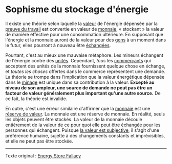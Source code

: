 Sophisme du stockage d'énergie
==============================

Il existe une théorie selon laquelle la [valeur](ch101-glossary.md#valeur) de l'énergie dépensée par la [preuve du travail](ch101-glossary.md#preuve-de-travail) est convertie en valeur de [monnaie](ch101-glossary.md#monnaie), « stockant » la valeur de manière effective pour une consommation ultérieure. En supposant que l'énergie et la monnaie auront de la valeur pour des [gens](ch101-glossary.md#personne) à un moment dans le futur, elles pourront à nouveau être [échangées](ch101-glossary.md#commerce).

Pourtant, c'est au mieux une mauvaise métaphore. Les mineurs échangent de l'énergie contre des [unités](ch101-glossary.md#unité). Cependant, *tous* les [commerçants](ch101-glossary.md#commerçant) qui acceptent des unités de la monnaie fournissent quelque chose en échange, et *toutes les choses* offertes dans le commerce représentent une demande. La théorie se trompe dans l'implication que la valeur énergétique dépensée dans le [minage](ch101-glossary.md#mine) est unique dans sa contribution à la valeur. **Excepté au niveau de son ampleur, une source de demande ne peut pas être un facteur de valeur généralement plus important qu'une autre source.** De ce fait, la théorie est invalide.

En outre, c'est une erreur similaire d'affirmer que la [monnaie](ch005-money-taxonomy.md) est une [réserve de valeur](https://fr.wikipedia.org/wiki/Monnaie#R%C3%A9serve_de_valeur_et_norme_de_paiement_diff%C3%A9r%C3%A9). La monnaie est une réserve de monnaie. En réalité, seuls les objets peuvent être stockés. La valeur de la monnaie découle entièrement de la valeur de ce pour quoi elle peut être échangée pour les personnes qui échangent. Puisque [la valeur est subjective](https://fr.wikipedia.org/wiki/Conception_subjective_de_la_valeur), il s'agit d'une préférence humaine, sujette à des changements constants et imprévisibles, et elle ne peut pas être stockée.

---

Texte original : [Energy Store Fallacy](https://github.com/libbitcoin/libbitcoin-system/wiki/Energy-Store-Fallacy)